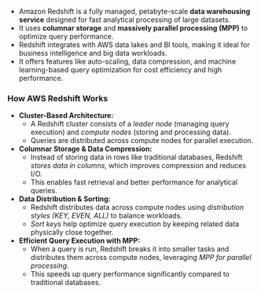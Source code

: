 - Amazon Redshift is a fully managed, petabyte-scale **data warehousing service** designed for fast analytical processing of large datasets.
- It uses **columnar storage** and **massively parallel processing (MPP)** to optimize query performance.
- Redshift integrates with AWS data lakes and BI tools, making it ideal for business intelligence and big data workloads.
- It offers features like auto-scaling, data compression, and machine learning-based query optimization for cost efficiency and high performance.
### How AWS Redshift Works ###
- **Cluster-Based Architecture:**
  - A Redshift cluster consists of a *leader node* (managing query execution) and *compute nodes* (storing and processing data).
  - Queries are distributed across compute nodes for parallel execution.
- **Columnar Storage & Data Compression:**
  - Instead of storing data in rows like traditional databases, Redshift *stores data in columns*, which improves compression and reduces I/O.
  - This enables fast retrieval and better performance for analytical queries.
- **Data Distribution & Sorting:**
  - Redshift distributes data across compute nodes using *distribution styles (KEY, EVEN, ALL)* to balance workloads.
  - *Sort keys* help optimize query execution by keeping related data physically close together.
- **Efficient Query Execution with MPP:**
  - When a query is run, Redshift breaks it into smaller tasks and distributes them across compute nodes, leveraging *MPP for parallel processing*.
  - This speeds up query performance significantly compared to traditional databases.





